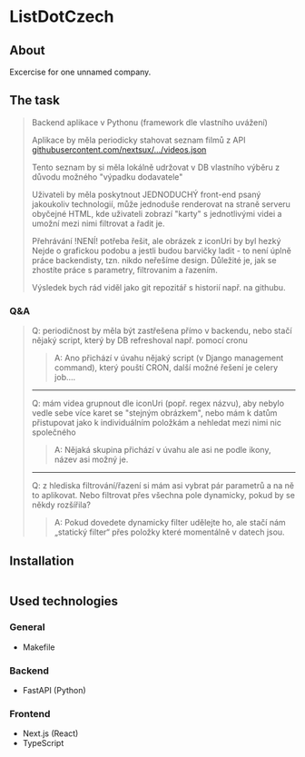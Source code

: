 # ListDotCzech

## About

Excercise for one unnamed company.

## The task

> Backend aplikace v Pythonu (framework dle vlastního uvážení)
>
> Aplikace by měla periodicky stahovat seznam filmů z API [githubusercontent.com/nextsux/.../videos.json](https://gist.githubusercontent.com/nextsux/f6e0327857c88caedd2dab13affb72c1/raw/04441487d90a0a05831835413f5942d58026d321/videos.json)
>
> Tento seznam by si měla lokálně udržovat v DB vlastního výběru z důvodu možného "výpadku dodavatele"
>
> Uživateli by měla poskytnout JEDNODUCHÝ front-end psaný jakoukoliv technologií, může jednoduše renderovat na straně serveru obyčejné HTML, kde uživateli zobrazí "karty" s jednotlivými videi a umožní mezi nimi filtrovat a řadit je.
>
> Přehrávání !NENÍ! potřeba řešit, ale obrázek z iconUri by byl hezký
Nejde o grafickou podobu a jestli budou barvičky ladit - to není úplně práce backendisty, tzn. nikdo neřešíme design. Důležité je, jak se zhostíte práce s parametry, filtrovanim a řazením.
>
> Výsledek bych rád viděl jako git repozitář s historií např. na githubu.

### Q&A

> Q: periodičnost by měla být zastřešena přímo v backendu,
nebo stačí nějaký script, který by DB refreshoval např. pomocí cronu
>
>> A: Ano přichází v úvahu nějaký script (v Django management command), který pouští CRON, další možné řešení je celery job….
>
> ---
> Q:  mám videa grupnout dle iconUri (popř. regex názvu), aby nebylo vedle sebe více karet se "stejným obrázkem",
nebo mám k datům přistupovat jako k individuálním položkám a nehledat mezi nimi nic společného
>> A: Nějaká skupina přichází v úvahu ale asi ne podle ikony, název asi možný je.
>
> ---
> Q: z hlediska filtrování/řazení si mám asi vybrat pár parametrů a na ně to aplikovat.
Nebo filtrovat přes všechna pole dynamicky, pokud by se někdy rozšířila?
>> A: Pokud dovedete dynamicky filter udělejte ho, ale stačí nám „statický filter“ přes položky které momentálně v datech jsou.
>

## Installation

```bash
```
## Used technologies

### General

* Makefile
### Backend

* FastAPI (Python)
### Frontend

* Next.js (React)
* TypeScript
